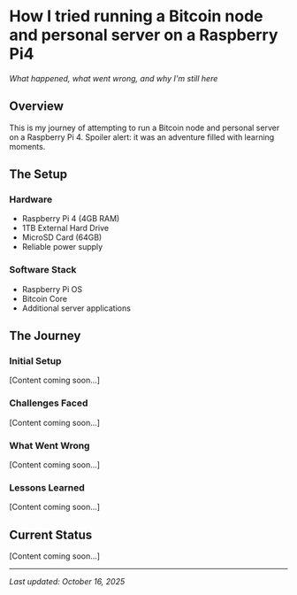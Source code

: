 # <span class="text-red-600">How I tried running a Bitcoin node and personal server on a Raspberry Pi4</span>

_What happened, what went wrong, and why I'm still here_

## Overview

This is my journey of attempting to run a Bitcoin node and personal server on a Raspberry Pi 4. Spoiler alert: it was an adventure filled with learning moments.

## The Setup

### Hardware
- Raspberry Pi 4 (4GB RAM)
- 1TB External Hard Drive
- MicroSD Card (64GB)
- Reliable power supply

### Software Stack
- Raspberry Pi OS
- Bitcoin Core
- Additional server applications

## The Journey

### Initial Setup
[Content coming soon...]

### Challenges Faced
[Content coming soon...]

### What Went Wrong
[Content coming soon...]

### Lessons Learned
[Content coming soon...]

## Current Status
[Content coming soon...]

---

_Last updated: October 16, 2025_